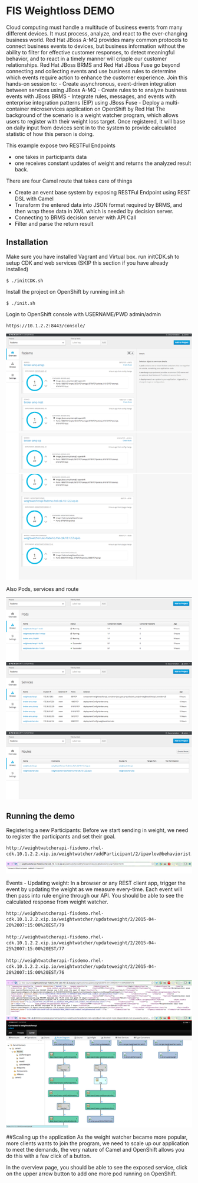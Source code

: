 FIS Weightloss DEMO
======================================

Cloud computing must handle a multitude of business events from many different devices. It must process, analyze, and react to the ever-changing business world. Red Hat JBoss A-MQ provides many common protocols to connect business events to devices, but business information without the ability to filter for effective customer responses, to detect meaningful behavior, and to react in a timely manner will cripple our customer relationships. Red Hat JBoss BRMS and Red Hat JBoss Fuse go beyond connecting and collecting events and use business rules to determine which events require action to enhance the customer experience. Join this hands-on session to: - Create asynchronous, event-driven integration between services using JBoss A-MQ - Create rules to to analyze business events with JBoss BRMS - Integrate rules, messages, and events with enterprise integration patterns (EIP) using JBoss Fuse - Deploy a multi-container microservices application on OpenShift by Red Hat
The background of the scenario is a weight watcher program, which allows users to register with their weight loss target. Once registered, it will base on daily input from devices sent in to the system to provide calculated statistic of how this person is doing. 

This example expose two RESTFul Endpoints
- one takes in participants data
- one receives constant updates of weight and returns the analyzed result back. 

There are four Camel route that takes care of things
- Create an event base system by exposing RESTFul Endpoint using REST DSL with Camel 
- Transform the entered data into JSON format required by BRMS, and then wrap these data in XML which is needed by decision server. 
- Connecting to BRMS decision server with API Call 
- Filter and parse the return result 



Installation
----------------------------------
Make sure you have installed Vagrant and Virtual box. run initCDK.sh to setup CDK and web services (SKIP this section if you have already installed)

    $ ./initCDK.sh


Install the project on OpenShift by running init.sh

    $ ./init.sh

		
Login to OpenShift console with USERNAME/PWD admin/admin             

    https://10.1.2.2:8443/console/                                    

![Overview Broker](doc/01-overview-broker.png)
![Overview TCP Broker](doc/02-overview-tcpbroker.png)
![Overview FUSE BRMS](doc/03-overview-apirule.png)

Also Pods, services and route

![Overview Broker](doc/04-pods.png)
![Overview TCP Broker](doc/06-services.png)
![Overview FUSE BRMS](doc/07-routes.png)
 
Running the demo
----------------------------------

Registering a new Participants:
Before we start sending in weight, we need to register the participants and set their goal. 

```
http://weightwatcherapi-fisdemo.rhel-cdk.10.1.2.2.xip.io/weightwatcher/addParticipant/2/ipavlov@behaviorist.org/75/84/70/78
```
![Add Participant](doc/08-addparticipant.png)

Events - Updating weight:
In a browser or any REST client app, trigger the event by updating the weight as we measure every-time. Each event will then pass into rule engine through our API. You should be able to see the calculated response from weight watcher. 

```
http://weightwatcherapi-fisdemo.rhel-cdk.10.1.2.2.xip.io/weightwatcher/updateweight/2/2015-04-20%2007:15:00%20EST/79

http://weightwatcherapi-fisdemo.rhel-cdk.10.1.2.2.xip.io/weightwatcher/updateweight/2/2015-04-25%2007:15:00%20EST/77

http://weightwatcherapi-fisdemo.rhel-cdk.10.1.2.2.xip.io/weightwatcher/updateweight/2/2015-04-28%2007:15:00%20EST/76
```
![Update weight](doc/09-updateweight.png)
![Camel status](doc/10-status.png)

##Scaling up the application
As the weight watcher became more popular, more clients wants to join the program, we need to  scale up our application to meet the demands, the very nature of Camel and OpenShift allows you do this with a few click of a button. 

In the overview page, you should be able to see the exposed service, click on the upper arrow button to add one more pod running on OpenShift. 